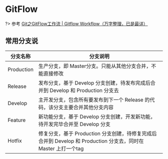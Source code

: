 # GitFlow

?> 参考 [Git之GitFlow工作流 | Gitflow Workflow（万字整理，已是最详）](https://blog.csdn.net/sunyctf/article/details/130587970)

## 常用分支说

| 分支名称   | 分支说明                                                                                                       |
| ---------- | -------------------------------------------------------------------------------------------------------------- |
| Production | 生产分支，即 Master分支。只能从其他分支合并，不能直接修改                                                      |
| Release    | 发布分支，基于 Develop 分支创建，待发布完成后合并到 Develop 和 Production 分支去                               |
| Develop    | 主开发分支，包含所有要发布到下一个 Release 的代码，该分支主要合并其他分支内容                                  |
| Feature    | 新功能分支，基于 Develop 分支创建，开发新功能，待开发完毕合并至 Develop 分支                                   |
| Hotfix     | 修复分支，基于 Production 分支创建，待修复完成后合并到 Develop 和 Production 分支去，同时在 Master 上打一个tag |